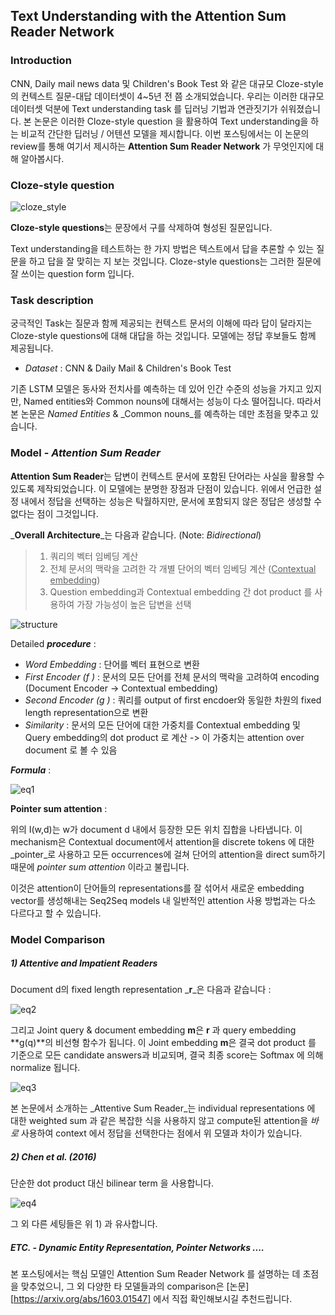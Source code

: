 ## Text Understanding with the Attention Sum Reader Network



### Introduction

CNN, Daily mail news data 및 Children's Book Test 와 같은 대규모 Cloze-style 의 컨텍스트 질문-대답 데이터셋이 4~5년 전 쯤 소개되었습니다. 우리는 이러한 대규모 데이터셋 덕분에 Text understanding task 를 딥러닝 기법과 연관짓기가 쉬워졌습니다. 본 논문은 이러한 Cloze-style question 을 활용하여 Text understanding을 하는 비교적 간단한 딥러닝 / 어텐션 모델을 제시합니다. 이번 포스팅에서는 이 논문의 review를 통해 여기서 제시하는 **Attention Sum Reader Network** 가 무엇인지에 대해 알아봅시다.



### Cloze-style question

![cloze_style](C:\Users\secre\Desktop\GoGoogle\reading\nlp6\2021-03-23-cloze_style.jpg)

**Cloze-style questions**는 문장에서 구를 삭제하여 형성된 질문입니다.

Text understanding을 테스트하는 한 가지 방법은 텍스트에서 답을 추론할 수 있는 질문을 하고 답을 잘 맞히는 지 보는 것입니다. Cloze-style questions는 그러한 질문에 잘 쓰이는 question form 입니다.



### Task description

궁극적인 Task는 질문과 함께 제공되는 컨텍스트 문서의 이해에 따라 답이 달라지는 Cloze-style questions에 대해 대답을 하는 것입니다. 모델에는 정답 후보들도 함께 제공됩니다.

- _Dataset_ : CNN & Daily Mail & Children's Book Test

기존 LSTM 모델은 동사와 전치사를 예측하는 데 있어 인간 수준의 성능을 가지고 있지만, Named entities와 Common nouns에 대해서는 성능이 다소 떨어집니다. 따라서 본 논문은 _Named Entities_ & _Common nouns_를 예측하는 데만 초점을 맞추고 있습니다.



### Model - _Attention Sum Reader_

**Attention Sum Reader**는 답변이 컨텍스트 문서에 포함된 단어라는 사실을 활용할 수 있도록 제작되었습니다. 이 모델에는 분명한 장점과 단점이 있습니다. 위에서 언급한 설정 내에서 정답을 선택하는 성능은 탁월하지만, 문서에 포함되지 않은 정답은 생성할 수 없다는 점이 그것입니다.

_**Overall Architecture**_는 다음과 같습니다. (Note: _Bidirectional_)

> 1. 쿼리의 벡터 임베딩 계산
> 2. 전체 문서의 맥락을 고려한 각 개별 단어의 벡터 임베딩 계산 (<u>Contextual embedding</u>)
> 3. Question embedding과 Contextual embedding 간 dot product 를 사용하여 가장 가능성이 높은 답변을 선택

![structure](C:\Users\secre\Desktop\GoGoogle\reading\nlp6\2021-03-23-structure.jpg)

Detailed **_procedure_** :

- _Word Embedding_ : 단어를 벡터 표현으로 변환
- _First Encoder (f )_ : 문서의 모든 단어를 전체 문서의 맥락을 고려하여 encoding (Document Encoder -> Contextual embedding)
- _Second Encoder (g )_ : 쿼리를 output of first encdoer와 동일한 차원의 fixed length representation으로 변환
-  _Similarity_ : 문서의 모든 단어에 대한 가중치를 Contextual embedding 및 Query embedding의 dot product 로 계산 -> 이 가중치는 attention over document 로 볼 수 있음



_**Formula**_ :

![eq1](C:\Users\secre\Desktop\GoGoogle\reading\nlp6\2021-03-23-eq1.jpg)



**Pointer sum attention** :

위의 I(w,d)는 w가 document d 내에서 등장한 모든 위치 집합을 나타냅니다. 이 mechanism은 Contextual document에서 attention을 discrete tokens 에 대한 _pointer_로 사용하고 모든 occurrences에 걸쳐 단어의 attention을 direct sum하기 때문에 _pointer sum attention_ 이라고 불립니다.

이것은 attention이 단어들의 representations를 잘 섞어서 새로운 embedding vector를 생성해내는 Seq2Seq models 내 일반적인 attention 사용 방법과는 다소 다르다고 할 수 있습니다.



### Model Comparison

##### 1) Attentive and Impatient Readers

Document d의 fixed length representation _**r**_은 다음과 같습니다 :

![eq2](C:\Users\secre\Desktop\GoGoogle\reading\nlp6\2021-03-23-eq2.jpg)

그리고 Joint query & document embedding **m**은 **r** 과 query embedding **g(q)**의 비선형 함수가 됩니다. 이 Joint embedding **m**은 결국 dot product 를 기준으로 모든 candidate answers과 비교되며, 결국 최종 score는 Softmax 에 의해 normalize 됩니다.

![eq3](C:\Users\secre\Desktop\GoGoogle\reading\nlp6\2021-03-23-eq3.jpg)

본 논문에서 소개하는 _Attentive Sum Reader_는 individual representations 에 대한 weighted sum 과 같은 복잡한 식을 사용하지 않고 compute된 attention을 _바로_ 사용하여 context 에서 정답을 선택한다는 점에서 위 모델과 차이가 있습니다.



##### 2) Chen et al. (2016)

단순한 dot product 대신 bilinear term 을 사용합니다.

![eq4](C:\Users\secre\Desktop\GoGoogle\reading\nlp6\2021-03-23-eq4.jpg)

그 외 다른 세팅들은 위 1) 과 유사합니다.



##### ETC. - Dynamic Entity Representation, Pointer Networks ....



본 포스팅에서는 핵심 모델인 Attention Sum Reader Network 를 설명하는 데 초점을 맞추었으니, 그 외 다양한 타 모델들과의 comparison은 [논문][https://arxiv.org/abs/1603.01547] 에서 직접 확인해보시길 추천드립니다. 

